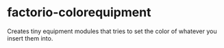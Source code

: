 # factorio-colorequipment
Creates tiny equipment modules that tries to set the color of whatever you insert them into.
